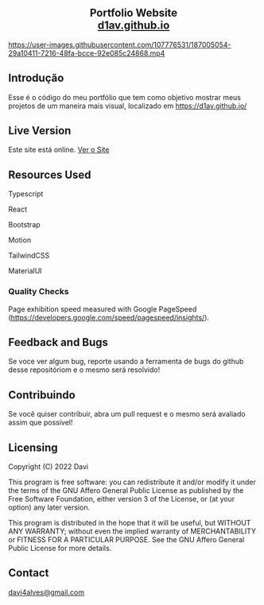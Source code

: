 <h2 align="center">
  Portfolio Website <br/> <a href="https://d1av.github.io/" target="_blank">d1av.github.io</a>
</h2>

https://user-images.githubusercontent.com/107776531/187005054-29a10411-7216-48fa-bcce-92e085c24868.mp4

## Introdução

Esse é o código do meu portfólio que tem como objetivo mostrar meus projetos de um maneira mais visual, localizado em https://d1av.github.io/


## Live Version

Este site está online. [Ver o Site]

## Resources Used

Typescript

React

Bootstrap

Motion

TailwindCSS

MaterialUI

### Quality Checks

Page exhibition speed measured with Google PageSpeed (https://developers.google.com/speed/pagespeed/insights/). 

## Feedback and Bugs

Se voce ver algum bug, reporte usando a ferramenta de bugs do github desse repositóriom e o mesmo será resolvido!

## Contribuindo

Se você quiser contribuir, abra um pull request e o mesmo será avaliado assim que possível!

## Licensing

Copyright (C) 2022 Davi

This program is free software: you can redistribute it and/or modify it under the terms of the GNU Affero General Public License as published by the Free Software Foundation, either version 3 of the License, or (at your option) any later version.

This program is distributed in the hope that it will be useful, but WITHOUT ANY WARRANTY; without even the implied warranty of MERCHANTABILITY or FITNESS FOR A PARTICULAR PURPOSE. See the GNU Affero General Public License for more details.

## Contact

davi4alves@gmail.com



[Ver o Site]: https://d1av.github.io/

